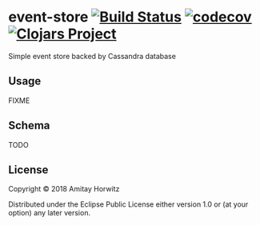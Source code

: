 # event-store [![Build Status](https://travis-ci.org/amitayh/event-store.svg?branch=master)](https://travis-ci.org/amitayh/event-store) [![codecov](https://codecov.io/gh/amitayh/event-store/branch/master/graph/badge.svg)](https://codecov.io/gh/amitayh/event-store) [![Clojars Project](https://img.shields.io/clojars/v/org.amitayh/event-store.svg)](https://clojars.org/org.amitayh/event-store)

Simple event store backed by Cassandra database

## Usage

FIXME

## Schema

TODO

## License

Copyright © 2018 Amitay Horwitz

Distributed under the Eclipse Public License either version 1.0 or (at
your option) any later version.
